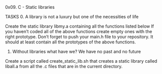 0x09. C - Static libraries

TASKS
0. A library is not a luxury but one of the necessities of life

Create the static library libmy.a containing all the functions listed below
If you haven’t coded all of the above functions create empty ones with the right prototype.
Don’t forget to push your main.h file to your repository. It should at least contain all the prototypes of the above functions.

1. Without libraries what have we? We have no past and no future

Create a script called create_static_lib.sh that creates a static library called liball.a from all the .c files that are in the current directory.
